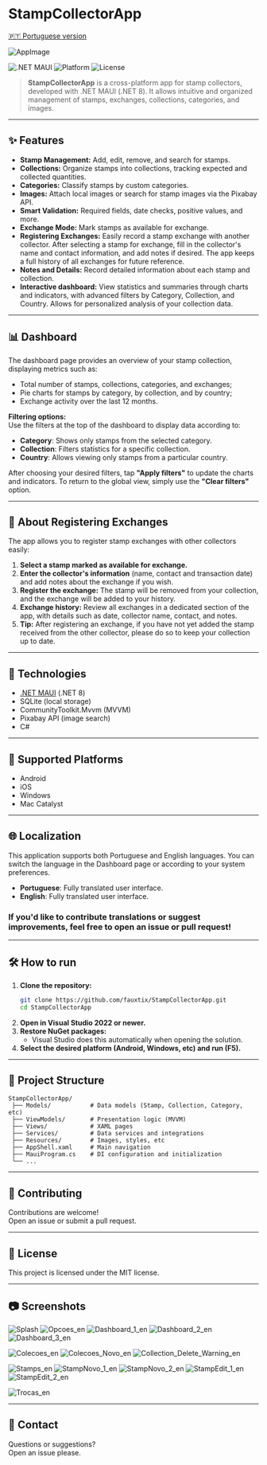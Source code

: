# StampCollectorApp

[🇵🇹 Portuguese version](./README.md)

![AppImage](https://github.com/user-attachments/assets/b48b15ec-1b3e-49c1-9226-800059dd1074)

![.NET MAUI](https://img.shields.io/badge/.NET%20MAUI-8.0-blueviolet)
![Platform](https://img.shields.io/badge/platforms-Android%20%7C%20iOS%20%7C%20Windows%20%7C%20Mac-informational)
![License](https://img.shields.io/badge/license-MIT-green)

> **StampCollectorApp** is a cross-platform app for stamp collectors, developed with .NET MAUI (.NET 8). It allows intuitive and organized management of stamps, exchanges, collections, categories, and images.

---

## ✨ Features

- **Stamp Management:** Add, edit, remove, and search for stamps.
- **Collections:** Organize stamps into collections, tracking expected and collected quantities.
- **Categories:** Classify stamps by custom categories.
- **Images:** Attach local images or search for stamp images via the Pixabay API.
- **Smart Validation:** Required fields, date checks, positive values, and more.
- **Exchange Mode:** Mark stamps as available for exchange.
- **Registering Exchanges:** Easily record a stamp exchange with another collector. After selecting a stamp for exchange, fill in the collector's name and contact information, and add notes if desired. The app keeps a full history of all exchanges for future reference.
- **Notes and Details:** Record detailed information about each stamp and collection.
- **Interactive dashboard:** View statistics and summaries through charts and indicators, with advanced filters by Category, Collection, and Country. Allows for personalized analysis of your collection data.

---
## 📊 Dashboard

The dashboard page provides an overview of your stamp collection, displaying metrics such as:

- Total number of stamps, collections, categories, and exchanges;
- Pie charts for stamps by category, by collection, and by country;
- Exchange activity over the last 12 months.

**Filtering options:**  
Use the filters at the top of the dashboard to display data according to:

- **Category**: Shows only stamps from the selected category.
- **Collection**: Filters statistics for a specific collection.
- **Country**: Allows viewing only stamps from a particular country.

After choosing your desired filters, tap **"Apply filters"** to update the charts and indicators. To return to the global view, simply use the **"Clear filters"** option.

---
## 🔄 About Registering Exchanges

The app allows you to register stamp exchanges with other collectors easily:

1. **Select a stamp marked as available for exchange.**
2. **Enter the collector's information** (name, contact and transaction date) and add notes about the exchange if you wish.
3. **Register the exchange:** The stamp will be removed from your collection, and the exchange will be added to your history.
4. **Exchange history:** Review all exchanges in a dedicated section of the app, with details such as date, collector name, contact, and notes.
5. **Tip:** After registering an exchange, if you have not yet added the stamp received from the other collector, please do so to keep your collection up to date.

---

## 🚀 Technologies

- [.NET MAUI](https://learn.microsoft.com/dotnet/maui/) (.NET 8)
- SQLite (local storage)
- CommunityToolkit.Mvvm (MVVM)
- Pixabay API (image search)
- C#

---

## 📱 Supported Platforms

- Android
- iOS
- Windows
- Mac Catalyst

---

## 🌐 Localization

This application supports both Portuguese and English languages. You can switch the language in the Dashboard page or according to your system preferences.

- **Portuguese**: Fully translated user interface.
- **English**: Fully translated user interface.

### If you'd like to contribute translations or suggest improvements, feel free to open an issue or pull request!

---


## 🛠️ How to run

1. **Clone the repository:**
   ```sh
   git clone https://github.com/fauxtix/StampCollectorApp.git
   cd StampCollectorApp
   ```
2. **Open in Visual Studio 2022 or newer.**
3. **Restore NuGet packages:**
   - Visual Studio does this automatically when opening the solution.
4. **Select the desired platform (Android, Windows, etc) and run (F5).**

---

## 📂 Project Structure

```
StampCollectorApp/
 ├── Models/           # Data models (Stamp, Collection, Category, etc)
 ├── ViewModels/       # Presentation logic (MVVM)
 ├── Views/            # XAML pages
 ├── Services/         # Data services and integrations
 ├── Resources/        # Images, styles, etc
 ├── AppShell.xaml     # Main navigation
 ├── MauiProgram.cs    # DI configuration and initialization
 └── ...
```

---

## 📝 Contributing

Contributions are welcome!  
Open an issue or submit a pull request.

---

## 📄 License

This project is licensed under the MIT license.

---

## 📷 Screenshots

![Splash](https://github.com/user-attachments/assets/5f570aac-f09c-4b8b-977b-e4afd1fdf22f)
![Opcoes_en](https://github.com/user-attachments/assets/ce1f179e-7b07-4c63-bbef-a55743db704a)
![Dashboard_1_en](https://github.com/user-attachments/assets/9d02de92-f2af-4f25-aa32-5fbe0e4e36dc)
![Dashboard_2_en](https://github.com/user-attachments/assets/a1e25775-bf7f-4e5b-bb12-b9b91753a890)
![Dashboard_3_en](https://github.com/user-attachments/assets/ba17b505-3160-4252-ae77-b139caa7896f)

![Colecoes_en](https://github.com/user-attachments/assets/e6788cde-96ed-44e1-bb38-351cbb16dabc)
![Colecoes_Novo_en](https://github.com/user-attachments/assets/9d3b02ad-9c95-43c7-b793-58dbfb4d52eb)
![Collection_Delete_Warning_en](https://github.com/user-attachments/assets/77ac317a-6050-44e2-a36d-029b37c99f8f)

![Stamps_en](https://github.com/user-attachments/assets/55843f09-df1d-464e-8780-78b29cf446a1)
![StampNovo_1_en](https://github.com/user-attachments/assets/3a99b983-23b9-40c2-93ce-5fe7546907a0)
![StampNovo_2_en](https://github.com/user-attachments/assets/d482e546-721d-45d5-80b1-a9afe4c23850)
![StampEdit_1_en](https://github.com/user-attachments/assets/4aa758cf-602c-425c-b52f-a1593b23b955)
![StampEdit_2_en](https://github.com/user-attachments/assets/c6f51b71-1968-4e93-bcb2-65aecc01b21c)


![Trocas_en](https://github.com/user-attachments/assets/b90eb0e3-22d7-41e8-a08b-c38d8a348292)

---

## 🤝 Contact

Questions or suggestions?  
Open an issue please.

